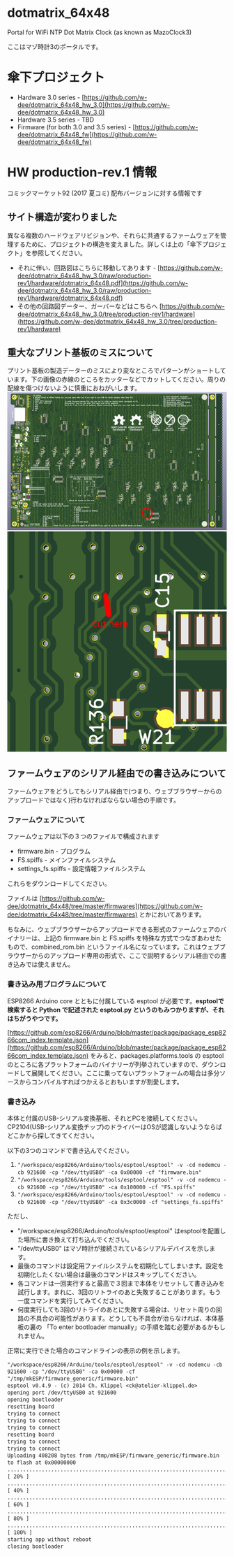 # dotmatrix_64x48
Portal for WiFi NTP Dot Matrix Clock (as known as MazoClock3)

ここはマゾ時計3のポータルです。

# 傘下プロジェクト
 * Hardware 3.0 series - [https://github.com/w-dee/dotmatrix_64x48_hw_3.0](https://github.com/w-dee/dotmatrix_64x48_hw_3.0)
 * Hardware 3.5 series - TBD
 * Firmware (for both 3.0 and 3.5 series) - [https://github.com/w-dee/dotmatrix_64x48_fw](https://github.com/w-dee/dotmatrix_64x48_fw)


# HW production-rev.1 情報

コミックマーケット92 (2017 夏コミ) 配布バージョンに対する情報です

## サイト構造が変わりました

異なる複数のハードウェアリビジョンや、それらに共通するファームウェアを管理するために、プロジェクトの構造を変えました。詳しくは上の「傘下プロジェクト」を参照してください。

 * それに伴い、回路図はこちらに移動してあります - [https://github.com/w-dee/dotmatrix_64x48_hw_3.0/raw/production-rev1/hardware/dotmatrix_64x48.pdf](https://github.com/w-dee/dotmatrix_64x48_hw_3.0/raw/production-rev1/hardware/dotmatrix_64x48.pdf)
 * その他の回路図データー、ガーバーなどはこちらへ [https://github.com/w-dee/dotmatrix_64x48_hw_3.0/tree/production-rev1/hardware](https://github.com/w-dee/dotmatrix_64x48_hw_3.0/tree/production-rev1/hardware)


## 重大なプリント基板のミスについて

プリント基板の製造データーのミスにより変なところでパターンがショートしています。下の画像の赤線のところをカッターなどでカットしてください。周りの配線を傷つけないように慎重におねがいします。
<img src="Screenshot from 2017-08-16 11-36-40.jpg" alt="HW3.0 producton-rev.1 errata-1">
<img src="Screenshot from 2017-08-16 11-37-07.png" alt="HW3.0 producton-rev.1 errata-2">

## ファームウェアのシリアル経由での書き込みについて

ファームウェアをどうしてもシリアル経由で(つまり、ウェブブラウザーからのアップロードではなく)行わなければならない場合の手順です。

### ファームウェアについて

ファームウェアは以下の３つのファイルで構成されます
 * firmware.bin - プログラム
 * FS.spiffs - メインファイルシステム
 * settings_fs.spiffs - 設定情報ファイルシステム

これらをダウンロードしてください。

ファイルは [https://github.com/w-dee/dotmatrix_64x48/tree/master/firmwares](https://github.com/w-dee/dotmatrix_64x48/tree/master/firmwares) とかにおいてあります。

ちなみに、ウェブブラウザーからアップロードできる形式のファームウェアのバイナリーは、上記の firmware.bin と FS.spiffs を特殊な方式でつなぎあわせたもので、combined_rom.bin というファイル名になっています。これはウェブブラウザーからのアップロード専用の形式で、ここで説明するシリアル経由での書き込みでは使えません。

### 書き込み用プログラムについて

ESP8266 Arduino core とともに付属している esptool が必要です。**esptoolで検索すると Python で記述された esptool.py というのもみつかりますが、それはちがうやつです。**

[https://github.com/esp8266/Arduino/blob/master/package/package_esp8266com_index.template.json](https://github.com/esp8266/Arduino/blob/master/package/package_esp8266com_index.template.json) をみると、packages.platforms.tools の esptool のところに各プラットフォームのバイナリーが列挙されていますので、ダウンロードして展開してください。ここに乗ってないプラットフォームの場合は多分ソースからコンパイルすればつかえるとおもいますが割愛します。

### 書き込み

本体と付属のUSB-シリアル変換基板、それとPCを接続してください。CP2104(USB-シリアル変換チップ)のドライバーはOSが認識しないようならばどこかから探してきてください。

以下の3つのコマンドで書き込んでください。

 1. `"/workspace/esp8266/Arduino/tools/esptool/esptool" -v -cd nodemcu -cb 921600 -cp "/dev/ttyUSB0" -ca 0x00000 -cf "firmware.bin"`
 1. `"/workspace/esp8266/Arduino/tools/esptool/esptool" -v -cd nodemcu -cb 921600 -cp "/dev/ttyUSB0" -ca 0x100000 -cf "FS.spiffs"`
 1. `"/workspace/esp8266/Arduino/tools/esptool/esptool" -v -cd nodemcu -cb 921600 -cp "/dev/ttyUSB0" -ca 0x3c0000 -cf "settings_fs.spiffs"`

ただし、

 * "/workspace/esp8266/Arduino/tools/esptool/esptool" はesptoolを配置した場所に書き換えて打ち込んでください。
 * "/dev/ttyUSB0" はマゾ時計が接続されているシリアルデバイスを示します。
 * 最後のコマンドは設定用ファイルシステムを初期化してしまいます。設定を初期化したくない場合は最後のコマンドはスキップしてください。
 * 各コマンドは一回実行すると最高で３回まで本体をリセットして書き込みを試行します。まれに、3回のリトライのあと失敗することがあります。もう一度コマンドを実行してみてください。
 * 何度実行しても3回のリトライのあとに失敗する場合は、リセット周りの回路の不具合の可能性があります。どうしても不具合が治らなければ、本体基板の裏の 「To enter bootloader manually」の手順を踏む必要があるかもしれません。

正常に実行できた場合のコマンドラインの表示の例を示します。

    "/workspace/esp8266/Arduino/tools/esptool/esptool" -v -cd nodemcu -cb 921600 -cp "/dev/ttyUSB0" -ca 0x00000 -cf "/tmp/mkESP/firmware_generic/firmware.bin"
    esptool v0.4.9 - (c) 2014 Ch. Klippel <ck@atelier-klippel.de>
    opening port /dev/ttyUSB0 at 921600
    opening bootloader
    resetting board
    trying to connect
    trying to connect
    trying to connect
    resetting board
    trying to connect
    trying to connect
    Uploading 408208 bytes from /tmp/mkESP/firmware_generic/firmware.bin to flash at 0x00000000
    ................................................................................ [ 20% ]
    ................................................................................ [ 40% ]
    ................................................................................ [ 60% ]
    ................................................................................ [ 80% ]
    ...............................................................................  [ 100% ]
    starting app without reboot
    closing bootloader

